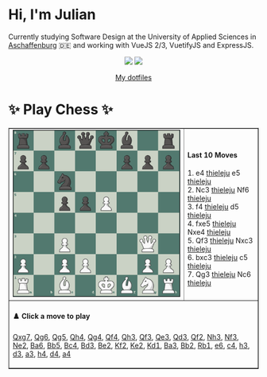 # **Hi, I'm Julian**

Currently studying Software Design at the University of Applied Sciences in <a href="https://www.th-ab.de/en/" >Aschaffenburg</a> :de: and working with VueJS 2/3, VuetifyJS and ExpressJS.

<p align="center">
  <img src="https://github-readme-stats.vercel.app/api/top-langs/?username=thieleju&theme=blue-green&hide=jupyter%20notebook&layout=compact"  />
  <img width="420" src="https://github-readme-stats.vercel.app/api?username=thieleju&theme=blue-green&show_icons=true"/>
</p>

<p align="center">
    <a href="https://github.com/thieleju/dotfiles">My dotfiles</a>
</p>

<h1>✨ Play Chess ✨ </h1>

<table border="1" style="width:100%; border-collapse:collapse;">
<tr>
  <td><img src="https://raw.githubusercontent.com/thieleju/thieleju/main/games/game0/chessboard-1723977552.png" alt="Chessboard" width="600"/></td>
  <td>
    <h4>Last 10 Moves</h4>
    1. e4 <a href="https://github.com/thieleju">thieleju</a> e5 <a href="https://github.com/thieleju">thieleju</a><br>
2. Nc3 <a href="https://github.com/thieleju">thieleju</a> Nf6 <a href="https://github.com/thieleju">thieleju</a><br>
3. f4 <a href="https://github.com/thieleju">thieleju</a> d5 <a href="https://github.com/thieleju">thieleju</a><br>
4. fxe5 <a href="https://github.com/thieleju">thieleju</a> Nxe4 <a href="https://github.com/thieleju">thieleju</a><br>
5. Qf3 <a href="https://github.com/thieleju">thieleju</a> Nxc3 <a href="https://github.com/thieleju">thieleju</a><br>
6. bxc3 <a href="https://github.com/thieleju">thieleju</a> c5 <a href="https://github.com/thieleju">thieleju</a><br>
7. Qg3 <a href="https://github.com/thieleju">thieleju</a> Nc6 <a href="https://github.com/thieleju">thieleju</a><br>

  </td>
</tr>
<tr>
  <td colspan="2">
    <h4>♟️ Click a move to play</h4>
    <a href="https://github.com/thieleju/thieleju/issues/new?title=Qxg7&body=Click+%27Submit+new+Issue%27+to+play+the+move&labels=chess" target="_blank">Qxg7</a>, <a href="https://github.com/thieleju/thieleju/issues/new?title=Qg6&body=Click+%27Submit+new+Issue%27+to+play+the+move&labels=chess" target="_blank">Qg6</a>, <a href="https://github.com/thieleju/thieleju/issues/new?title=Qg5&body=Click+%27Submit+new+Issue%27+to+play+the+move&labels=chess" target="_blank">Qg5</a>, <a href="https://github.com/thieleju/thieleju/issues/new?title=Qh4&body=Click+%27Submit+new+Issue%27+to+play+the+move&labels=chess" target="_blank">Qh4</a>, <a href="https://github.com/thieleju/thieleju/issues/new?title=Qg4&body=Click+%27Submit+new+Issue%27+to+play+the+move&labels=chess" target="_blank">Qg4</a>, <a href="https://github.com/thieleju/thieleju/issues/new?title=Qf4&body=Click+%27Submit+new+Issue%27+to+play+the+move&labels=chess" target="_blank">Qf4</a>, <a href="https://github.com/thieleju/thieleju/issues/new?title=Qh3&body=Click+%27Submit+new+Issue%27+to+play+the+move&labels=chess" target="_blank">Qh3</a>, <a href="https://github.com/thieleju/thieleju/issues/new?title=Qf3&body=Click+%27Submit+new+Issue%27+to+play+the+move&labels=chess" target="_blank">Qf3</a>, <a href="https://github.com/thieleju/thieleju/issues/new?title=Qe3&body=Click+%27Submit+new+Issue%27+to+play+the+move&labels=chess" target="_blank">Qe3</a>, <a href="https://github.com/thieleju/thieleju/issues/new?title=Qd3&body=Click+%27Submit+new+Issue%27+to+play+the+move&labels=chess" target="_blank">Qd3</a>, <a href="https://github.com/thieleju/thieleju/issues/new?title=Qf2&body=Click+%27Submit+new+Issue%27+to+play+the+move&labels=chess" target="_blank">Qf2</a>, <a href="https://github.com/thieleju/thieleju/issues/new?title=Nh3&body=Click+%27Submit+new+Issue%27+to+play+the+move&labels=chess" target="_blank">Nh3</a>, <a href="https://github.com/thieleju/thieleju/issues/new?title=Nf3&body=Click+%27Submit+new+Issue%27+to+play+the+move&labels=chess" target="_blank">Nf3</a>, <a href="https://github.com/thieleju/thieleju/issues/new?title=Ne2&body=Click+%27Submit+new+Issue%27+to+play+the+move&labels=chess" target="_blank">Ne2</a>, <a href="https://github.com/thieleju/thieleju/issues/new?title=Ba6&body=Click+%27Submit+new+Issue%27+to+play+the+move&labels=chess" target="_blank">Ba6</a>, <a href="https://github.com/thieleju/thieleju/issues/new?title=Bb5&body=Click+%27Submit+new+Issue%27+to+play+the+move&labels=chess" target="_blank">Bb5</a>, <a href="https://github.com/thieleju/thieleju/issues/new?title=Bc4&body=Click+%27Submit+new+Issue%27+to+play+the+move&labels=chess" target="_blank">Bc4</a>, <a href="https://github.com/thieleju/thieleju/issues/new?title=Bd3&body=Click+%27Submit+new+Issue%27+to+play+the+move&labels=chess" target="_blank">Bd3</a>, <a href="https://github.com/thieleju/thieleju/issues/new?title=Be2&body=Click+%27Submit+new+Issue%27+to+play+the+move&labels=chess" target="_blank">Be2</a>, <a href="https://github.com/thieleju/thieleju/issues/new?title=Kf2&body=Click+%27Submit+new+Issue%27+to+play+the+move&labels=chess" target="_blank">Kf2</a>, <a href="https://github.com/thieleju/thieleju/issues/new?title=Ke2&body=Click+%27Submit+new+Issue%27+to+play+the+move&labels=chess" target="_blank">Ke2</a>, <a href="https://github.com/thieleju/thieleju/issues/new?title=Kd1&body=Click+%27Submit+new+Issue%27+to+play+the+move&labels=chess" target="_blank">Kd1</a>, <a href="https://github.com/thieleju/thieleju/issues/new?title=Ba3&body=Click+%27Submit+new+Issue%27+to+play+the+move&labels=chess" target="_blank">Ba3</a>, <a href="https://github.com/thieleju/thieleju/issues/new?title=Bb2&body=Click+%27Submit+new+Issue%27+to+play+the+move&labels=chess" target="_blank">Bb2</a>, <a href="https://github.com/thieleju/thieleju/issues/new?title=Rb1&body=Click+%27Submit+new+Issue%27+to+play+the+move&labels=chess" target="_blank">Rb1</a>, <a href="https://github.com/thieleju/thieleju/issues/new?title=e6&body=Click+%27Submit+new+Issue%27+to+play+the+move&labels=chess" target="_blank">e6</a>, <a href="https://github.com/thieleju/thieleju/issues/new?title=c4&body=Click+%27Submit+new+Issue%27+to+play+the+move&labels=chess" target="_blank">c4</a>, <a href="https://github.com/thieleju/thieleju/issues/new?title=h3&body=Click+%27Submit+new+Issue%27+to+play+the+move&labels=chess" target="_blank">h3</a>, <a href="https://github.com/thieleju/thieleju/issues/new?title=d3&body=Click+%27Submit+new+Issue%27+to+play+the+move&labels=chess" target="_blank">d3</a>, <a href="https://github.com/thieleju/thieleju/issues/new?title=a3&body=Click+%27Submit+new+Issue%27+to+play+the+move&labels=chess" target="_blank">a3</a>, <a href="https://github.com/thieleju/thieleju/issues/new?title=h4&body=Click+%27Submit+new+Issue%27+to+play+the+move&labels=chess" target="_blank">h4</a>, <a href="https://github.com/thieleju/thieleju/issues/new?title=d4&body=Click+%27Submit+new+Issue%27+to+play+the+move&labels=chess" target="_blank">d4</a>, <a href="https://github.com/thieleju/thieleju/issues/new?title=a4&body=Click+%27Submit+new+Issue%27+to+play+the+move&labels=chess" target="_blank">a4</a>
     <br/><br/>
  </td>
</tr>
</table>
